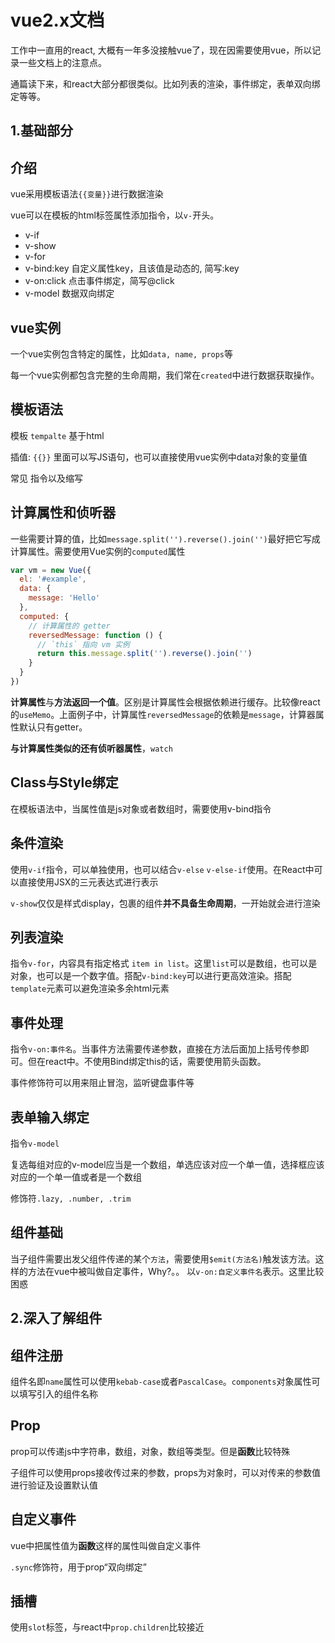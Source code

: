 # vue2.x文档

工作中一直用的react, 大概有一年多没接触vue了，现在因需要使用vue，所以记录一些文档上的注意点。

通篇读下来，和react大部分都很类似。比如列表的渲染，事件绑定，表单双向绑定等等。

## 1.基础部分

## 介绍

vue采用模板语法`{{变量}}`进行数据渲染

vue可以在模板的html标签属性添加指令，以`v-`开头。

- v-if
- v-show
- v-for
- v-bind:key 自定义属性key，且该值是动态的, 简写:key
- v-on:click 点击事件绑定，简写@click
- v-model 数据双向绑定

## vue实例

一个vue实例包含特定的属性，比如`data, name, props`等

每一个vue实例都包含完整的生命周期，我们常在`created`中进行数据获取操作。

## 模板语法

模板 `tempalte` 基于html

插值: `{{}}` 里面可以写JS语句，也可以直接使用vue实例中data对象的变量值

常见  指令以及缩写

## 计算属性和侦听器

一些需要计算的值，比如`message.split('').reverse().join('')`最好把它写成计算属性。需要使用Vue实例的`computed`属性

```js
var vm = new Vue({
  el: '#example',
  data: {
    message: 'Hello'
  },
  computed: {
    // 计算属性的 getter
    reversedMessage: function () {
      // `this` 指向 vm 实例
      return this.message.split('').reverse().join('')
    }
  }
})
```

**计算属性**与**方法返回一个值**。区别是计算属性会根据依赖进行缓存。比较像react的`useMemo`。上面例子中，计算属性`reversedMessage`的依赖是`message`，计算器属性默认只有getter。

**与计算属性类似的还有侦听器属性**，`watch`

## Class与Style绑定

在模板语法中，当属性值是js对象或者数组时，需要使用v-bind指令

## 条件渲染

使用`v-if`指令，可以单独使用，也可以结合`v-else` `v-else-if`使用。在React中可以直接使用JSX的三元表达式进行表示

`v-show`仅仅是样式display，包裹的组件**并不具备生命周期**，一开始就会进行渲染

## 列表渲染

指令`v-for`，内容具有指定格式 `item in list`。这里`list`可以是数组，也可以是对象，也可以是一个数字值。搭配`v-bind:key`可以进行更高效渲染。搭配`template`元素可以避免渲染多余html元素

## 事件处理

指令`v-on:事件名`。当事件方法需要传递参数，直接在方法后面加上括号传参即可。但在react中。不使用Bind绑定this的话，需要使用箭头函数。

事件修饰符可以用来阻止冒泡，监听键盘事件等

## 表单输入绑定

指令`v-model`

复选每组对应的v-model应当是一个数组，单选应该对应一个单一值，选择框应该对应的一个单一值或者是一个数组

修饰符`.lazy, .number, .trim`

## 组件基础

当子组件需要出发父组件传递的某个`方法`，需要使用`$emit(方法名)`触发该方法。这样的方法在vue中被叫做自定事件，Why?。。 以`v-on:自定义事件名`表示。这里比较困惑

## 2.深入了解组件

## 组件注册

组件名即`name`属性可以使用`kebab-case`或者`PascalCase`。`components`对象属性可以填写引入的组件名称

## Prop

prop可以传递js中字符串，数组，对象，数组等类型。但是**函数**比较特殊

子组件可以使用props接收传过来的参数，props为对象时，可以对传来的参数值进行验证及设置默认值

## 自定义事件

vue中把属性值为**函数**这样的属性叫做自定义事件

`.sync`修饰符，用于prop“双向绑定”

## 插槽

使用`slot`标签，与react中`prop.children`比较接近